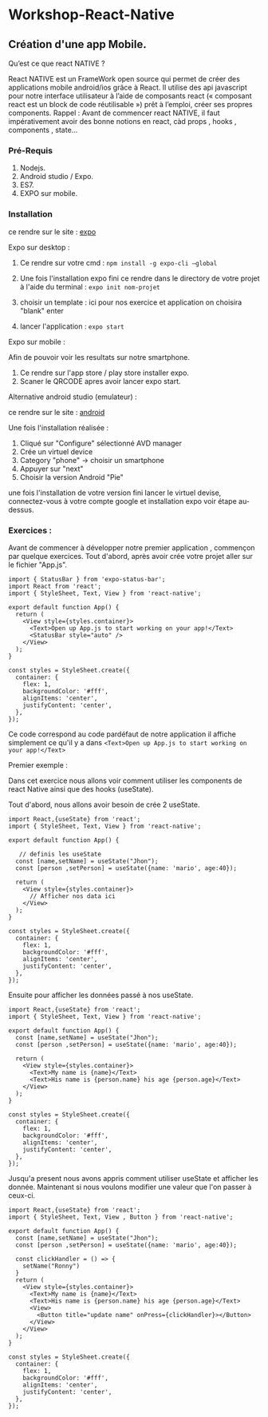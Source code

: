 # Workshop-React-Native

<!-- Présentation du workshop
    Pré-requis
    Installation
    Projets/exo de base
    Css
    Dev Appli mobile
     -->

## Création d'une app Mobile.

Qu’est ce que react NATIVE ?

React NATIVE est un FrameWork open source qui permet de créer des applications mobile android/ios grâce à React. Il utilise des api javascript pour notre interface utilisateur à l’aide de composants react (« composant react est un block de code réutilisable ») prêt à l’emploi, créer ses propres components.
Rappel : Avant de commencer react NATIVE, il faut impérativement avoir des bonne notions en react, càd props , hooks , components , state…

### Pré-Requis

1. Nodejs.
2. Android studio / Expo.
3. ES7.
4. EXPO sur mobile.

### Installation

ce rendre sur le site : [expo](https://docs.expo.io/)

Expo sur desktop : 

1) Ce rendre sur votre cmd : ```npm install -g expo-cli –global```

2) Une fois l'installation expo fini ce rendre dans le directory de votre projet à l'aide du terminal : ```expo init nom-projet```

3) choisir un template : ici pour nos exercice et application on choisira "blank" enter 

4) lancer l'application : ```expo start``` 

Expo sur mobile :

Afin de pouvoir voir les resultats sur notre smartphone.

1) Ce rendre sur l'app store / play store installer expo.
2) Scaner le QRCODE apres avoir lancer expo start.

Alternative android studio (emulateur) :

ce rendre sur le site : [android](https://developer.android.com/studio)

Une fois l'installation réalisée :

1) Cliqué sur "Configure" sélectionné AVD manager
2) Crée un virtuel device
3) Category "phone" -> choisir un smartphone
4) Appuyer sur "next"
5) Choisir la version Android "Pie"

une fois l'installation de votre version fini lancer le virtuel devise, connectez-vous à votre compte google et installation expo voir étape au-dessus.

### Exercices :
 
Avant de commencer à développer notre premier application , commençon par quelque exercices.
Tout d'abord, après avoir crée votre projet aller sur le fichier "App.js".

```
import { StatusBar } from 'expo-status-bar';
import React from 'react';
import { StyleSheet, Text, View } from 'react-native';

export default function App() {
  return (
    <View style={styles.container}>
      <Text>Open up App.js to start working on your app!</Text>
      <StatusBar style="auto" />
    </View>
  );
}

const styles = StyleSheet.create({
  container: {
    flex: 1,
    backgroundColor: '#fff',
    alignItems: 'center',
    justifyContent: 'center',
  },
});
```
Ce code correspond au code pardéfaut de notre application il affiche simplement ce qu'il y a dans ``` <Text>Open up App.js to start working on your app!</Text> ```

Premier exemple :

Dans cet exercice nous allons voir comment utiliser les components de react Native ainsi que des hooks (useState).

Tout d'abord, nous allons avoir besoin de crée 2 useState.

```
import React,{useState} from 'react';
import { StyleSheet, Text, View } from 'react-native';

export default function App() {
   
   // definis les useState
  const [name,setName] = useState("Jhon");
  const [person ,setPerson] = useState({name: 'mario', age:40});

  return (
    <View style={styles.container}>
      // Afficher nos data ici 
    </View>
  );
}

const styles = StyleSheet.create({
  container: {
    flex: 1,
    backgroundColor: '#fff',
    alignItems: 'center',
    justifyContent: 'center',
  },
});
```

Ensuite pour afficher les données passé à nos useState.

```
import React,{useState} from 'react';
import { StyleSheet, Text, View } from 'react-native';

export default function App() {
  const [name,setName] = useState("Jhon");
  const [person ,setPerson] = useState({name: 'mario', age:40});

  return (
    <View style={styles.container}>
      <Text>My name is {name}</Text>
      <Text>His name is {person.name} his age {person.age}</Text>
    </View>
  );
}

const styles = StyleSheet.create({
  container: {
    flex: 1,
    backgroundColor: '#fff',
    alignItems: 'center',
    justifyContent: 'center',
  },
});

```

Jusqu'a present nous avons appris comment utiliser useState et afficher les donnée. Maintenant si nous voulons modifier une valeur que l'on passer à ceux-ci.

```
import React,{useState} from 'react';
import { StyleSheet, Text, View , Button } from 'react-native';

export default function App() {
  const [name,setName] = useState("Jhon");
  const [person ,setPerson] = useState({name: 'mario', age:40});

  const clickHandler = () => {
    setName("Ronny")
  }
  return (
    <View style={styles.container}>
      <Text>My name is {name}</Text>
      <Text>His name is {person.name} his age {person.age}</Text>
      <View>
        <Button title="update name" onPress={clickHandler}></Button>
      </View>
    </View>
  );
}

const styles = StyleSheet.create({
  container: {
    flex: 1,
    backgroundColor: '#fff',
    alignItems: 'center',
    justifyContent: 'center',
  },
});

```
